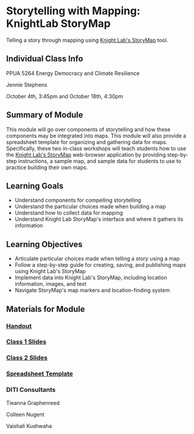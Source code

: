 <h1>Storytelling with Mapping: KnightLab StoryMap</h1>

Telling a story through mapping using [Knight Lab's StoryMap](https://storymap.knightlab.com/) tool.

<h2>Individual Class Info</h2>

PPUA 5264 Energy Democracy and Climate Resilience

Jennie Stephens


October 4th, 3:45pm and October 18th, 4:30pm 

<h2>Summary of Module</h2>

This module will go over components of storytelling and how these components may be integrated into maps. This module will also provide a spreadsheet template for organizing and gathering data for maps. Specifically, these two in-class workshops will teach students how to use the [Knight Lab's StoryMap](https://storymap.knightlab.com/) web-browser application by providing step-by-step instructions, a sample map, and sample data for students to use to practice building their own maps.

<h2>Learning Goals</h2>

* Understand components for compelling storytelling
* Understand the particular choices made when building a map
* Understand how to collect data for mapping
* Understand Knight Lab StoryMap's interface and where it gathers its information

<h2>Learning Objectives</h2>

* Articulate particular choices made when telling a story using a map
* Follow a step-by-step guide for creating, saving, and publishing maps using Knight Lab's StoryMap
* Implement data into Knight Lab's StoryMap, including location information, images, and text
* Navigate StoryMap's map markers and location-finding system

<h2>Materials for Module</h2>

### [Handout](https://github.com/NULabNortheastern/digitalassignmentshowcase/blob/master/mapping/energy_democracy-fall2021-stephens/Handout.pdf)

### [Class 1 Slides](https://github.com/NULabNortheastern/digitalassignmentshowcase/blob/master/mapping/energy_democracy-fall2021-stephens/Slides_Class1.pdf)

### [Class 2 Slides](https://github.com/NULabNortheastern/digitalassignmentshowcase/blob/master/mapping/energy_democracy-fall2021-stephens/Slides_Class2.pdf)

### [Spreadsheet Template](https://docs.google.com/spreadsheets/d/18FrNzXKNG-SuYjmeGazwRRckOr4StU1rWOgZ2edGmUk/edit#gid=0)

<h3>DITI Consultants</h3>

Tieanna Graphenreed

Colleen Nugent

Vaishali Kushwaha
